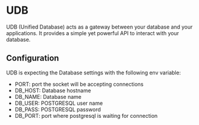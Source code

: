 # UDB

UDB (Unified Database) acts as a gateway between your database and your applications. It provides a simple yet powerful API to interact with your database.

## Configuration

UDB is expecting the Database settings with the following env variable:
 - PORT: port the socket will be accepting connections
 - DB_HOST: Database hostname
 - DB_NAME: Database name
 - DB_USER: POSTGRESQL user name
 - DB_PASS: POSTGRESQL password
 - DB_PORT: port where postgresql is waiting for connection

